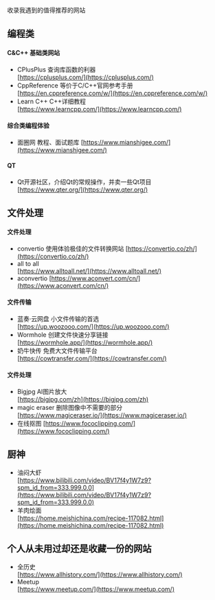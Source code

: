 收录我遇到的值得推荐的网站

## 编程类
#### C&C++ 基础类网站
- CPlusPlus 查询库函数的利器             
[https://cplusplus.com/](https://cplusplus.com/)                 
- CppReference 等价于C/C++官网参考手册                   
[https://en.cppreference.com/w/](https://en.cppreference.com/w/)      
- Learn C++ C++详细教程           
[https://www.learncpp.com/](https://www.learncpp.com/)                          

#### 综合类编程体验
- 面圈网  教程、面试题库
[https://www.mianshigee.com/](https://www.mianshigee.com/)

#### QT                 
- Qt开源社区，介绍Qt的常规操作，并卖一些Qt项目               
[https://www.qter.org/](https://www.qter.org/)            


## 文件处理
#### 文件处理
- convertio 使用体验极佳的文件转换网站
[https://convertio.co/zh/](https://convertio.co/zh/)      
- all to all          
[https://www.alltoall.net/](https://www.alltoall.net/)            
- aconvertio
[https://www.aconvert.com/cn/](https://www.aconvert.com/cn/)

#### 文件传输       
- 蓝奏·云网盘 小文件传输的首选            
[https://up.woozooo.com/](https://up.woozooo.com/)           
- Wormhole 创建文件快速分享链接           
[https://wormhole.app/](https://wormhole.app/)         
- 奶牛快传 免费大文件传输平台           
[https://cowtransfer.com/](https://cowtransfer.com/)        

#### 文件处理
- Bigjpg AI图片放大             
[https://bigjpg.com/zh](https://bigjpg.com/zh)           
- magic eraser 删除图像中不需要的部分            
[https://www.magiceraser.io/](https://www.magiceraser.io/)          
- 在线抠图
[https://www.fococlipping.com/](https://www.fococlipping.com/)


## 厨神
- 油闷大虾       
[https://www.bilibili.com/video/BV17f4y1W7z9?spm_id_from=333.999.0.0](https://www.bilibili.com/video/BV17f4y1W7z9?spm_id_from=333.999.0.0)         
- 羊肉烩面           
[https://home.meishichina.com/recipe-117082.html](https://home.meishichina.com/recipe-117082.html)             


## 个人从未用过却还是收藏一份的网站     
- 全历史           
[https://www.allhistory.com/](https://www.allhistory.com/)               
- Meetup        
[https://www.meetup.com/](https://www.meetup.com/)            